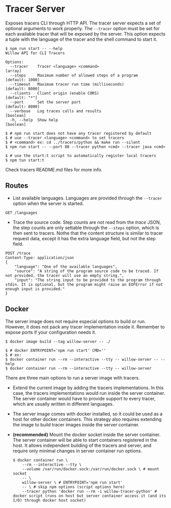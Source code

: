 # Tracer Server

Exposes tracers CLI through HTTP API.
The tracer server expects a set of optional arguments to work properly.
The `--tracer` option must be set for each available tracer that will be exposed by the server.
This option expects a tuple with the language of the tracer and the shell command to start it.

```shell
$ npm run start -- --help
Willow API for CLI Tracers

Options:
  --tracer    Tracer <language> <command>                                [array]
  --steps     Maximum number of allowed steps of a program       [default: 1000]
  --timeout   Maximum tracer run time (milliseconds)             [default: 8000]
  --clients   Client origin (enable CORS)                         [default: "*"]
  --port      Set the server port                                [default: 8000]
  --verbose   Log traces calls and results                             [boolean]
  -h, --help  Show help                                                [boolean]

$ # npm run start does not have any tracer registered by default
$ # use --tracer <language> <command> to set tracers
$ # <command> ex: cd ../tracers/python && make run --silent
$ npm run start -- --port 80 --tracer python <cmd> --tracer java <cmd>

$ # use the start:t script to automatically register local tracers
$ npm tun start:t
```

Check tracers README.md files for more info.

## Routes

-   List available languages. Languages are provided through the `--tracer` option when the server is started.

```http
GET /languages
```

-   Trace the source code. Step counts are not read from the _trace_ JSON, the step counts are only settable through the `--steps` option, which is then sent to tracers. Nothe that the content structure is similar to tracer request data, except it has the extra language field, but not the step field.

```http
POST /trace
Content-Type: application/json
{
    "language": "One of the available languages",
    "source": "A string of the program source code to be traced. If not provided, the tracer will use an empty string.",
    "input": "The string input to be provided to the program through stdin. It is optional, but the program might raise an EOFError if not enough input is provided."
}
```

## Docker

The server image does not require especial options to build or run. However, it does not pack any tracer implementation inside it. Remember to expose ports if your configuration needs it.

```shell
$ docker image build --tag willow-server -- ./

$ # docker ENTRYPOINT='npm run start' CMD=''
$ # ex:
$ docker container run --rm --interactive --tty -- willow-server -- --help
$ docker container run --rm --interactive --tty -- willow-server
```

There are three main options to run a server image with tracers.

-   Extend the current image by adding the tracers implementations. In this case, the tracers implementations would run inside the server container. The server container would have to provide support to every tracer, which are usually written in different languages.

-   The server image comes with docker installed, so it could be used as a host for other docker containers. This strategy also requires extending the image to build tracer images inside the server container.

-   **(recommended)** Mount the docker socket inside the server container. The server container will be able to start containers registered in the host. It allows independent building of the tracers and server, and require only minimal changes in server container run options.
    ```shell
    $ docker container run \
        --rm --interactive --tty \
        --volume /var/run/docker.sock:/var/run/docker.sock \ # mount socket
        -- \
        willow-server \ # ENTRYPOINT='npm run start'
        -- \ # skip npm options (script options here)
        --tracer python 'docker run --rm -i willow-tracer-python' # docker script (runs on host but server container access it (and its I/O) through docker host socket)
    ```
